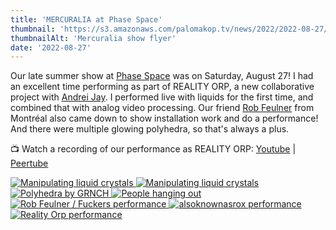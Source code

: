 ```yaml
---
title: 'MERCURALIA at Phase Space'
thumbnail: 'https://s3.amazonaws.com/palomakop.tv/news/2022/2022-08-27/mercuralia_flyer.jpg'
thumbnailAlt: 'Mercuralia show flyer'
date: '2022-08-27'
---
```


<p>
  Our late summer show at <a href="https://phasespace.nyc/" rel="noopener" target="_blank">Phase Space</a> was on Saturday, August 27! I had an excellent time performing as part of REALITY ORP, a new collaborative project with <a href="https://andreijaycreativecoding.com/" rel="noopener" target="_blank">Andrei Jay</a>. I performed live with liquids for the first time, and combined that with analog video processing. Our friend <a href="https://www.robfeulner.com/" rel="noopener" target="_blank">Rob Feulner</a> from Montréal also came down to show installation work and do a performance! And there were multiple glowing polyhedra, so that's always a plus.
  </p>
<p>
  📺 Watch a recording of our performance as REALITY ORP: <a href="https://youtu.be/Ybh7UM9F1HY" rel="noopener" target="_blank">Youtube</a> | <a href="https://videos.scanlines.xyz/w/39U67vzpRjQgatwxpSaSY9" rel="noopener" target="_blank">Peertube</a>
</p>
<div class="photo-grid-2-columns lightbox" id="mercuralia-lightbox">
<a class="full-width" href="https://s3.amazonaws.com/palomakop.tv/news/2022/2022-08-27/mercuralia_1_2000px.jpg" title="Manipulating liquid crystals">
<img alt="Manipulating liquid crystals" loading="lazy" src="https://s3.amazonaws.com/palomakop.tv/news/2022/2022-08-27/mercuralia_1_1440px.jpg"/>
</a>
<a href="https://s3.amazonaws.com/palomakop.tv/news/2022/2022-08-27/mercuralia_2_2000px.jpg">
<img alt="Manipulating liquid crystals" loading="lazy" src="https://s3.amazonaws.com/palomakop.tv/news/2022/2022-08-27/mercuralia_2_720px.jpg"/>
</a>
<a href="https://s3.amazonaws.com/palomakop.tv/news/2022/2022-08-27/mercuralia_3_2000px.jpg" title="Polyhedra by GRNCH">
<img alt="Polyhedra by GRNCH" loading="lazy" src="https://s3.amazonaws.com/palomakop.tv/news/2022/2022-08-27/mercuralia_3_720px.jpg"/>
</a>
<a href="https://s3.amazonaws.com/palomakop.tv/news/2022/2022-08-27/mercuralia_4_2000px.jpg">
<img alt="People hanging out" loading="lazy" src="https://s3.amazonaws.com/palomakop.tv/news/2022/2022-08-27/mercuralia_4_720px.jpg"/>
</a>
<a href="https://s3.amazonaws.com/palomakop.tv/news/2022/2022-08-27/mercuralia_5_2000px.jpg" title="Rob Feulner / Fuckers performance">
<img alt="Rob Feulner / Fuckers performance" loading="lazy" src="https://s3.amazonaws.com/palomakop.tv/news/2022/2022-08-27/mercuralia_5_720px.jpg"/>
</a>
<a href="https://s3.amazonaws.com/palomakop.tv/news/2022/2022-08-27/mercuralia_6_2000px.jpg" title="alsoknownasrox performance">
<img alt="alsoknownasrox performance" loading="lazy" src="https://s3.amazonaws.com/palomakop.tv/news/2022/2022-08-27/mercuralia_6_720px.jpg"/>
</a>
<a href="https://s3.amazonaws.com/palomakop.tv/news/2022/2022-08-27/mercuralia_7_2000px.jpg" title="Reality Orp performance">
<img alt="Reality Orp performance" loading="lazy" src="https://s3.amazonaws.com/palomakop.tv/news/2022/2022-08-27/mercuralia_7_720px.jpg"/>
</a>
</div>
<script>
  var mercuralia_lightbox = new SimpleLightbox({elements: '#mercuralia-lightbox a'});
  </script>
